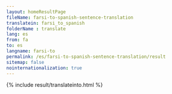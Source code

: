```yaml
---
layout: homeResultPage
fileName: farsi-to-spanish-sentence-translation
translatein: farsi_to_spanish
folderName : translate
lang: es
from: fa
to: es
langname: farsi-to
permalink: /es/farsi-to-spanish-sentence-translation/result
sitemap: false
nointernationalization: true
---
```

{% include result/translateinto.html %}

<script src="/js/result/translation.js" data-foldername="{{page.folderName}}" data-lang="{{page.lang}}"></script>

